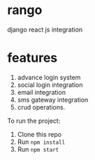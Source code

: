 # rango

django react js integration

# features

1. advance login system <br />
2. social login integration <br />
3. email integration <br />
4. sms gateway integration <br />
5. crud operations. <br />


To run the project:

1. Clone this repo
2. Run `npm install`
3. Run `npm start`

